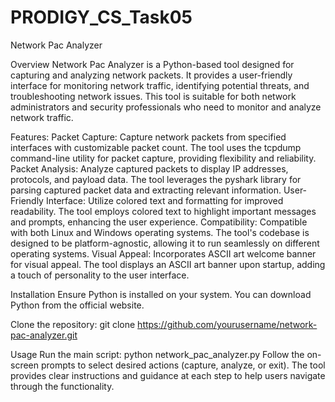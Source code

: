 # PRODIGY_CS_Task05
Network Pac Analyzer

Overview
      Network Pac Analyzer is a Python-based tool designed for capturing and analyzing network packets. It provides a user-friendly interface for monitoring network traffic, identifying potential threats, and          troubleshooting network issues. This tool is suitable for both network administrators and security professionals who need to monitor and analyze network traffic.

Features:
  Packet Capture: Capture network packets from specified interfaces with customizable packet count. The tool uses the tcpdump command-line utility for packet capture, providing flexibility and reliability.
  Packet Analysis: Analyze captured packets to display IP addresses, protocols, and payload data. The tool leverages the pyshark library for parsing captured packet data and extracting relevant information.
  User-Friendly Interface: Utilize colored text and formatting for improved readability. The tool employs colored text to highlight important messages and prompts, enhancing the user experience.
  Compatibility: Compatible with both Linux and Windows operating systems. The tool's codebase is designed to be platform-agnostic, allowing it to run seamlessly on different operating systems.
  Visual Appeal: Incorporates ASCII art welcome banner for visual appeal. The tool displays an ASCII art banner upon startup, adding a touch of personality to the user interface.
  
Installation
  Ensure Python is installed on your system. You can download Python from the official website.
  
Clone the repository:   git clone https://github.com/yourusername/network-pac-analyzer.git

Usage
  Run the main script:  python network_pac_analyzer.py
  Follow the on-screen prompts to select desired actions (capture, analyze, or exit). The tool provides clear instructions and guidance at each step to help users navigate through the functionality.
  
